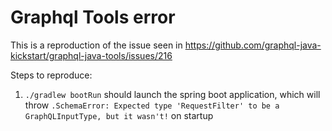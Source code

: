 Graphql Tools error
===

This is a reproduction of the issue seen in https://github.com/graphql-java-kickstart/graphql-java-tools/issues/216

Steps to reproduce:

1. `./gradlew bootRun` should launch the spring boot application, which will throw `.SchemaError: Expected type 'RequestFilter' to be a GraphQLInputType, but it wasn't!` on startup

